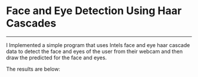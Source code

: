 # Face and Eye Detection Using Haar Cascades 
___

I Implemented a simple program that uses Intels face and eye haar cascade data to 
detect the face and eyes of the user from their webcam and then draw the predicted 
for the face and eyes. 

The results are below:


